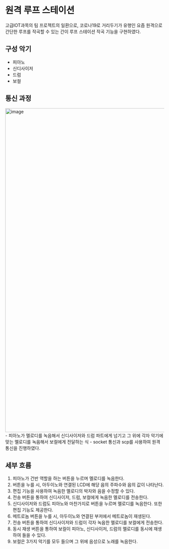 # 원격 루프 스테이션

고급IOT과목의 팀 프로젝트의 일환으로, 코로나19로 거리두기가 유행인 요즘 원격으로 간단한 루프를 작곡할 수 있는 간이 루프 스테이션 작곡 기능을 구현하였다.

## 구성 악기

- 피아노
- 신디사이저
- 드럼
- 보컬

## 통신 과정
<img width="1028" alt="image" src="https://user-images.githubusercontent.com/63635886/103612718-5c613680-4f68-11eb-85cc-d0b675e32ab3.png">
- 피아노가 멜로디를 녹음해서 신디사이저와 드럼 파트에게 넘기고 그 위에 각자 악기에 맞는 멜로디를 녹음해서 보컬에게 전달하는 식
- socket 통신과 scp를 사용하여 원격 통신을 진행하였다.


## 세부 흐름
1. 피아노가 건반 역할을 하는 버튼을 누르며 멜로디를 녹음한다.
2. 버튼을 누를 시, 아두이노와 연결된 LCD에 해당 음의 주파수와 음의 값이 나타난다.
3. 편집 기능을 사용하여 녹음한 멜로디의 박자와 음을 수정할 수 있다.
4. 전송 버튼을 통하여 신디사이저, 드럼, 보컬에게 녹음한 멜로디를 전송한다.
5. 신디사이저와 드럼도 피아노와 마찬가지로 버튼을 누르며 멜로디를 녹음한다. 또한 편집 기능도 제공한다.
6. 메트로놈 버튼을 누를 시, 아두이노와 연결된 부저에서 메트로놈이 재생된다.
7. 전송 버튼을 통하여 신디사이저와 드럼이 각자 녹음한 멜로디를 보컬에게 전송한다.
8. 동시 재생 버튼을 통하여 보컬이 피아노, 신디사이저, 드럼의 멜로디를 동시에 재생하여 들을 수 있다.
9. 보컬은 3가지 악기를 모두 들으며 그 위에 음성으로 노래를 녹음한다.
